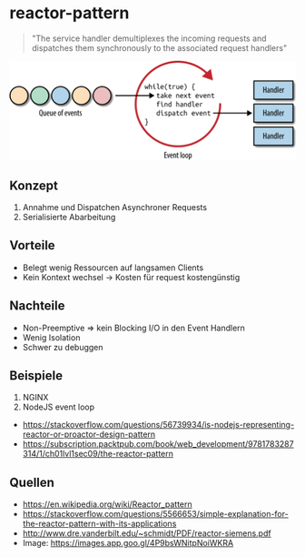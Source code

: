 # reactor-pattern

> "The service handler demultiplexes the incoming requests and dispatches them synchronously to the associated request handlers"

![](./attachments/reactor.png)

## Konzept

1. Annahme und Dispatchen Asynchroner Requests
1. Serialisierte Abarbeitung

## Vorteile

- Belegt wenig Ressourcen auf langsamen Clients
- Kein Kontext wechsel -> Kosten für request kostengünstig

## Nachteile

- Non-Preemptive => kein Blocking I/O in den Event Handlern
- Wenig Isolation
- Schwer zu debuggen

## Beispiele

1. NGINX
2. NodeJS event loop

- <https://stackoverflow.com/questions/56739934/is-nodejs-representing-reactor-or-proactor-design-pattern>
- <https://subscription.packtpub.com/book/web_development/9781783287314/1/ch01lvl1sec09/the-reactor-pattern>

## Quellen

- <https://en.wikipedia.org/wiki/Reactor_pattern>
- <https://stackoverflow.com/questions/5566653/simple-explanation-for-the-reactor-pattern-with-its-applications>
- <http://www.dre.vanderbilt.edu/~schmidt/PDF/reactor-siemens.pdf>
- Image: <https://images.app.goo.gl/4P9bsWNitpNoiWKRA>
